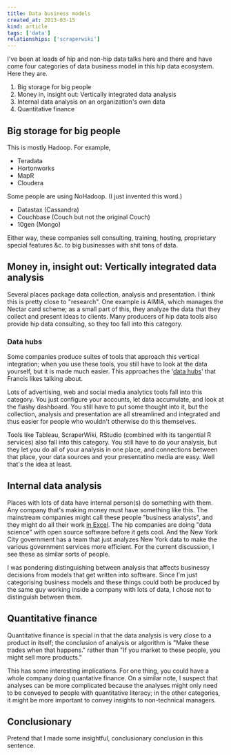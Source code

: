 ```yaml
---
title: Data business models
created_at: 2013-03-15
kind: article
tags: ['data']
relationships: ['scraperwiki']
---
```


I've been at loads of hip and non-hip data talks here and there and have come
four categories of data business model in this hip data ecosystem. Here they are.

1. Big storage for big people
2. Money in, insight out: Vertically integrated data analysis
3. Internal data analysis on an organization's own data
4. Quantitative finance

## Big storage for big people
This is mostly Hadoop. For example,

* Teradata
* Hortonworks
* MapR
* Cloudera

Some people are using NoHadoop. (I just invented this word.)

* Datastax (Cassandra)
* Couchbase (Couch but not the original Couch)
* 10gen (Mongo)

Either way, these companies sell consulting, training, hosting, proprietary
special features &c. to big businesses with shit tons of data.

## Money in, insight out: Vertically integrated data analysis

Several places package data collection, analysis and presentation. I think this
is pretty close to "research". One example is AIMIA, which manages the Nectar
card scheme; as a small part of this, they analyze the data that they collect
and present ideas to clients. Many producers of hip data tools also provide hip
data consulting, so they too fall into this category.

### Data hubs
Some companies produce suites of tools that approach this vertical integration;
when you use these tools, you still have to look at the data yourself, but it
is made much easier. This approaches the
'[data hubs](http://blog.scraperwiki.com/2012/03/09/from-cms-to-dms-c-is-for-content-d-is-for-data/)'
that Francis likes talking about.

Lots of advertising, web and social media analytics tools fall into this
category. You just configure your accounts, let data accumulate, and look at
the flashy dashboard. You still have to put some thought into it, but the
collection, analysis and presentation are all streamlined and integrated and
thus easier for people who wouldn't otherwise do this themselves.

Tools like Tableau, ScraperWiki, RStudio (combined with its tangential R
services) also fall into this category. You still have to do your analysis, but
they let you do all of your analysis in one place, and connections between that
place, your data sources and your presentatino media are easy. Well that's the
idea at least.

## Internal data analysis

Places with lots of data have internal person(s) do something with them. Any
company that's making money must have something like this. The mainstream
companies might call these people "business analysts", and they might do all
their work [in Excel](http://blog.scraperwiki.com/2012/07/31/do-all-analysts-use-excel/).
The hip companies are doing "data science" with open source software before it
gets cool. And the New York City government has a team that just analyzes New
York data to make the various government services more efficient. For the
current discussion, I see these as similar sorts of people.

I was pondering distinguishing between analysis that affects businessy
decisions from models that get written into software. Since I'm just
categorising business models and these things could both be produced by the
same guy working inside a company with lots of data, I chose not to distinguish
between them.

## Quantitative finance

Quantitative finance is special in that the data analysis is very close to a
product in itself; the conclusion of analysis or algorithm is "Make these
trades when that happens." rather than "If you market to these people, you
might sell more products."

This has some interesting implications. For one thing, you could have a whole
company doing quantative finance. On a similar note, I suspect that analyses
can be more complicated because the analyses might only need to be conveyed to
people with quantitative literacy; in the other categories, it might be more
important to convey insights to non-technical managers.

## Conclusionary
Pretend that I made some insightful, conclusionary conclusion in this sentence.

